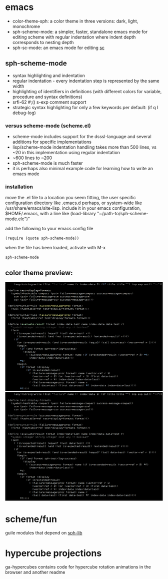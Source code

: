 # emacs
* color-theme-sph: a color theme in three versions: dark, light, monochrome
* sph-scheme-mode: a simpler, faster, standalone emacs mode for editing scheme with regular indentation where indent depth corresponds to nesting depth
* sph-sc-mode: an emacs mode for editing [sc](https://github.com/sph-mn/sph-sc)

## sph-scheme-mode
* syntax highlighting and indentation
* regular indentation - every indentation step is represented by the same width
* highlighting of identifiers in definitions (with different colors for variable, procedure and syntax definitions)
* srfi-62 #;() s-exp comment support
* strategic syntax highlighting for only a few keywords per default: (if q l debug-log)

### versus scheme-mode (scheme.el)
* scheme-mode includes support for the dsssl-language and several additions for specific implementations
* lisp/scheme-mode indentation handling takes more than 500 lines, vs ~20 in this implementation using regular indentation
* ~600 lines to ~200
* sph-scheme-mode is much faster
* it is perhaps also minimal example code for learning how to write an emacs mode

### installation
move the .el file to a location you seem fitting, the user specific configuration directory like .emacs.d perhaps, or system-wide like /usr/share/emacs/site-lisp.
include it in your emacs configuration, $HOME/.emacs, with a line like (load-library \"~/path-to/sph-scheme-mode.elc\")"

add the following to your emacs config file

    (require (quote sph-scheme-mode))

when the file has been loaded, activate with M-x

    sph-scheme-mode

## color theme preview:
![color theme dark](emacs/color-theme/dark.png?raw=true)
![color theme monochrome](emacs/color-theme/monochrome.png?raw=true)

# scheme/fun
guile modules that depend on [sph-lib](https://github.com/sph-mn/sph-lib)

# hypercube projections
ga-hypercubes contains code for hypercube rotation animations in the browser and another readme
